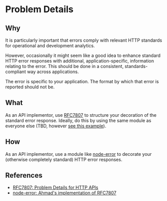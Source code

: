 # Problem Details

## Why

It is particularly important that errors comply with relevant HTTP standards for operational and development analytics.

However, occasionally it might seem like a good idea to enhance standard HTTP error responses with additional, application-specific, information relating to the error. This should be done in a consistent, standards-compliant way across applications.

The error is specific to your application. The format by which that error is reported should not be.

## What

As an API implementor, use [RFC7807][rfc7807] to structure your decoration of the standard error response. Ideally, do this by using the same module as everyone else (TBD, however [see this example][node-error]).

## How

As an API implementor, use a module like [node-error][node-error] to decorate your (otherwise completely standard) HTTP error responses.

## References

-   [RFC7807: Problem Details for HTTP APIs][rfc7807]
-   [node-error: Ahmad's implementation of RFC7807](node-error)

[rfc7807]: https://tools.ietf.org/html/rfc7807
[node-error]: https://github.com/ahmadnassri/node-error
